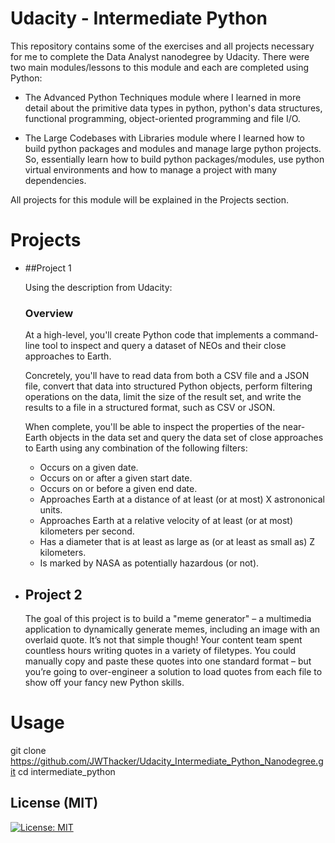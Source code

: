 # Udacity - Intermediate Python
This repository contains some of the exercises and all projects necessary for me to complete the Data Analyst nanodegree by Udacity. There were two main modules/lessons to this module and each are completed using Python:

   * The Advanced Python Techniques module where I learned in more detail about the primitive data types in python, python's data structures, functional programming, object-oriented programming and file I/O.

   * The Large Codebases with Libraries module where I learned how to build python packages and modules and manage large python projects. So, essentially learn how to build python packages/modules, use python virtual environments and how to manage a project with many dependencies.

All projects for this module will be explained in the Projects section.

# Projects

   * ##Project 1
   
      Using the description from Udacity:

      ### Overview
      At a high-level, you'll create Python code that implements a command-line tool to inspect and query a dataset of NEOs and their close approaches to Earth.

      Concretely, you'll have to read data from both a CSV file and a JSON file, convert that data into structured Python objects, perform filtering operations on the data, limit the size of the result set, and write the results to a file in a structured format, such as CSV or JSON.

      When complete, you'll be able to inspect the properties of the near-Earth objects in the data set and query the data set of close approaches to Earth using any combination of the following filters:

      * Occurs on a given date.
      * Occurs on or after a given start date.
      * Occurs on or before a given end date.
      * Approaches Earth at a distance of at least (or at most) X astrononical units.
      * Approaches Earth at a relative velocity of at least (or at most) kilometers per second.
      * Has a diameter that is at least as large as (or at least as small as) Z kilometers.
      * Is marked by NASA as potentially hazardous (or not).

  * ## Project 2
    The goal of this project is to build a "meme generator" – a multimedia application to dynamically generate memes, including an image with an overlaid quote. It’s not that simple though! Your content team spent countless hours writing quotes in a variety of filetypes. You could manually copy and paste these quotes into one standard format – but you’re going to over-engineer a solution to load quotes from each file to show off your fancy new Python skills.

# Usage
git clone https://github.com/JWThacker/Udacity_Intermediate_Python_Nanodegree.git
cd intermediate_python

## License (MIT)
[![License: MIT](https://img.shields.io/badge/License-MIT-yellow.svg)](https://opensource.org/licenses/MIT)
